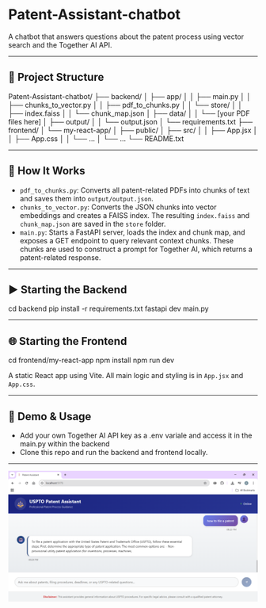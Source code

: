 # Patent-Assistant-chatbot

A chatbot that answers questions about the patent process using vector search and the Together AI API.

---

## 🔧 Project Structure

Patent-Assistant-chatbot/
├── backend/
│   ├── app/
│   │   ├── main.py
│   │   ├── chunks_to_vector.py
│   │   ├── pdf_to_chunks.py
│   │   └── store/
│   │       ├── index.faiss
│   │       └── chunk_map.json
│   ├── data/
│   │   └── [your PDF files here]
│   ├── output/
│   │   └── output.json
│   └── requirements.txt
├── frontend/
│   └── my-react-app/
│       ├── public/
│       ├── src/
│       │   ├── App.jsx
│       │   ├── App.css
│       │   └── ...
│       └── ...
└── README.txt

---

## 🧠 How It Works

- `pdf_to_chunks.py`: Converts all patent-related PDFs into chunks of text and saves them into `output/output.json`.
- `chunks_to_vector.py`: Converts the JSON chunks into vector embeddings and creates a FAISS index. The resulting `index.faiss` and `chunk_map.json` are saved in the `store` folder.
- `main.py`: Starts a FastAPI server, loads the index and chunk map, and exposes a GET endpoint to query relevant context chunks. These chunks are used to construct a prompt for Together AI, which returns a patent-related response.

---

## ▶️ Starting the Backend

cd backend
pip install -r requirements.txt
fastapi dev main.py


---

## 🌐 Starting the Frontend

cd frontend/my-react-app
npm install
npm run dev

A static React app using Vite. All main logic and styling is in `App.jsx` and `App.css`.

---

## 📸 Demo & Usage


- Add your own Together AI API key as a .env variale and access it in the main.py within the backend
- Clone this repo and run the backend and frontend locally.

---





![Patent Chatbot Screenshot](screenshot/example.png)
